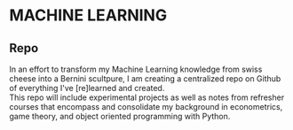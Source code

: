 # MACHINE LEARNING
## Repo

In an effort to transform my Machine Learning knowledge from swiss cheese into a Bernini scultpure, I am creating a centralized repo on Github of everything I've [re]learned and created.  
This repo will include experimental projects as well as notes from refresher courses that encompass and consolidate my background in econometrics, game theory, and object oriented programming with Python. 
